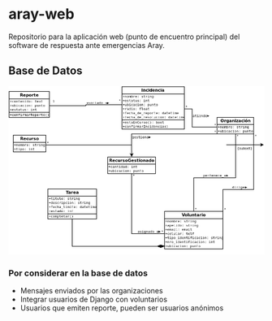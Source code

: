 # aray-web

Repositorio para la aplicación web (punto de encuentro principal) del software de respuesta ante emergencias Aray.

## Base de Datos

![Diagrama de la Base de Datos](docs/db/uml.png)

### Por considerar en la base de datos

- Mensajes enviados por las organizaciones
- Integrar usuarios de Django con voluntarios
- Usuarios que emiten reporte, pueden ser usuarios anónimos
